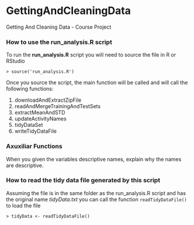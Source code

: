 GettingAndCleaningData
======================

Getting And Cleaning Data - Course Project


### How to use the run_analysis.R script
To run the **run_analysis.R** script you will need to source the file in R or RStudio

```
> source('run_analysis.R')
```

Once you source the script, the main function will be called and will call the following functions: 
1. downloadAndExtractZipFile
2. readAndMergeTrainingAndTestSets
3. extractMeanAndSTD
4. updateActivityNames
5. tidyDataSet
6. writeTidyDataFile




### Axuxiliar Functions





When you given the variables descriptive names, explain why the names are descriptive.

### How to read the tidy data file generated by this script
Assuming the file is in the same folder as the run_analysis.R script and has the original name *tidyData.txt* you can call the function `readTidyDataFile()` to load the file

```
> tidyData <- readTidyDataFile()
```
